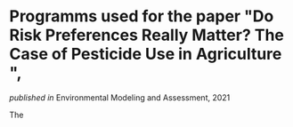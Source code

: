 # Programms used for the paper "Do Risk Preferences Really Matter? The Case of Pesticide Use in Agriculture ",
*published in*  Environmental Modeling and Assessment, 2021 

The 
